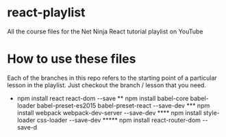 # react-playlist
All the course files for the Net Ninja React tutorial playlist on YouTube

# How to use these files
Each of the branches in this repo refers to the starting point of a particular lesson in the playlist. Just checkout the branch / lesson that you need.

* npm install react react-dom --save
** npm install babel-core babel-loader babel-preset-es2015 babel-preset-react --save-dev
*** npm install webpack webpack-dev-server --save-dev
**** npm install style-loader css-loader --save-dev
***** npm install react-router-dom --save-d
